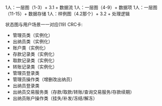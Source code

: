 1人：一层图（1-3）+ 3.1 + 数据流
1人：一层图（4-9）+ 数据项
1人：一层图（11-15）+ 数据存储
1人：样例图（4.2那个）+ 3.2 + 处理逻辑

状态图与用户场景一一对应(19)
CRC卡:
- 管理员类（实例化）
- 出纳员类（实例化）
- 账户类（实例化）
- 存款记录类（实例化）
- 取款记录类（实例化）
- 转账记录类（实例化）
- 管理员登录类
- 管理员操作类（增删改出纳员）
- 出纳员登录类
- 出纳员交易服务类（存款/取款/转账/查询交易服务/存款续期）
- 出纳员账户操作类（挂失/补发/冻结/解冻）